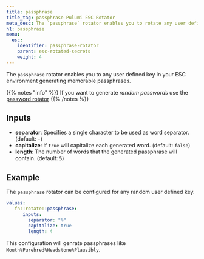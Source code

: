 ```yaml
---
title: passphrase
title_tag: passphrase Pulumi ESC Rotator
meta_desc: The `passphrase` rotator enables you to rotate any user defined key by generating memorable passphrases.
h1: passphrase
menu:
  esc:
    identifier: passphrase-rotator
    parent: esc-rotated-secrets
    weight: 4
---
```


The `passphrase` rotator enables you to any user defined key in your ESC environment generating memorable passphrases.

{{% notes "info" %}}
If you want to generate _random passwords_ use the [password rotator](../password)
{{% /notes %}}

## Inputs

- **separator**: Specifies a single character to be used as word separator. (default: `-`)
- **capitalize**: if `true` will capitalize each generated word. (default: `false`)
- **length**: The number of words that the generated passphrase will contain. (default: `5`)

## Example

The `passphrase` rotator can be configured for any random user defined key.

```yaml
values:
   fn::rotate::passphrase:
      inputs:
        separator: "%"
        capitalize: true
        length: 4

```

This configuration will genrate passphrases like `Mouth%Purebred%Headstone%Plausibly`.
